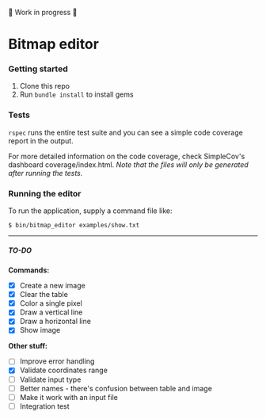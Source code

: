 🚧  Work in progress  🚧

# Bitmap editor

### Getting started
1. Clone this repo
2. Run `bundle install` to install gems

### Tests
`rspec` runs the entire test suite and you can see a simple code coverage report in the output.

For more detailed information on the code coverage, check SimpleCov's dashboard  coverage/index.html. *Note that the files will only be generated after running the tests.*

### Running the editor

To run the application, supply a command file like:

`$ bin/bitmap_editor examples/show.txt`

----

##### TO-DO

**Commands:**
- [x] Create a new image
- [x] Clear the table
- [x] Color a single pixel
- [x] Draw a vertical line
- [x] Draw a horizontal line
- [x] Show image

**Other stuff:**
- [ ] Improve error handling
- [x] Validate coordinates range
- [ ] Validate input type
- [ ] Better names - there's confusion between table and image
- [ ] Make it work with an input file
- [ ] Integration test
